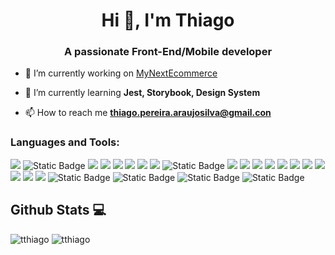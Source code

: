 <h1 align="center">Hi 👋, I'm Thiago</h1>
<h3 align="center">A passionate Front-End/Mobile developer</h3>

- 🔭 I’m currently working on [MyNextEcommerce](https://github.com/Tthiagoo/MyNextEcommerce)

- 🌱 I’m currently learning **Jest, Storybook, Design System**

- 📫 How to reach me **thiago.pereira.araujosilva@gmail.con**


<h3 align="left">Languages and Tools:</h3>

<p align="left"> 
  <img src="https://img.shields.io/badge/JavaScript-F7DF1E?style=for-the-badge&logo=javascript&logoColor=black" />
  <img alt="Static Badge" src="https://img.shields.io/badge/TypeScript-%23154577?style=for-the-badge&logo=TypeScript">

  <img src="https://img.shields.io/badge/HTML5-E34F26?style=for-the-badge&logo=html5&logoColor=white" />
  <img src="https://img.shields.io/badge/CSS3-1572B6?style=for-the-badge&logo=css3&logoColor=white" />
  <img src="https://img.shields.io/badge/React_Native-20232A?style=for-the-badge&logo=react&logoColor=61DAFB" />
  <img src="https://img.shields.io/badge/Node.js-43853D?style=for-the-badge&logo=node.js&logoColor=white" />
  <img src="https://img.shields.io/badge/Express.js-000000?style=for-the-badge&logo=express&logoColor=white" />
  <img src="https://img.shields.io/badge/SQLite-07405E?style=for-the-badge&logo=sqlite&logoColor=white" />
  <img alt="Static Badge" src="https://img.shields.io/badge/React-%230D6D8C?style=for-the-badge&logo=React">

  <img src="https://img.shields.io/badge/Netlify-00C7B7?style=for-the-badge&logo=netlify&logoColor=white" />
  <img src="https://img.shields.io/badge/Heroku-430098?style=for-the-badge&logo=heroku&logoColor=white" />
  <img src="https://img.shields.io/badge/Insomnia-5849be?style=for-the-badge&logo=Insomnia&logoColor=white" />
  
  <img src="https://img.shields.io/badge/Yarn-2C8EBB?style=for-the-badge&logo=yarn&logoColor=white" />
  <img src="https://img.shields.io/badge/npm-CB3837?style=for-the-badge&logo=npm&logoColor=white" />
  <img src="https://img.shields.io/badge/next.js-000000?style=for-the-badge&logo=next.js&logoColor=white" />

  <img src="https://img.shields.io/badge/Firebase-F29D0C?style=for-the-badge&logo=firebase&logoColor=white" />
  <img src="https://img.shields.io/badge/Jest-CA2136?style=for-the-badge&logo=jest&logoColor=white" />
 
  <img src="https://img.shields.io/badge/Stripe-008CDD?style=for-the-badge&logo=stripe&logoColor=white" />
  <img src="https://img.shields.io/badge/Strapi-2F2E8B?style=for-the-badge&logo=strapi&logoColor=white" />
  <img src="https://img.shields.io/badge/Testing_Library-E33332?style=for-the-badge&logo=testing-library&logoColor=white" />
  <img alt="Static Badge" src="https://img.shields.io/badge/Storybook-pink?style=for-the-badge&logo=Storybook">
  <img alt="Static Badge" src="https://img.shields.io/badge/Jotai-black?style=for-the-badge">

<img alt="Static Badge" src="https://img.shields.io/badge/React%20Hook%20Form-%2312254f?style=for-the-badge&logo=React%20Hook%20Form">

<img alt="Static Badge" src="https://img.shields.io/badge/TailwindCSS-%231382b2?style=for-the-badge&logo=TailwindCSS">





  
</p>

## Github Stats :computer:


<p align="left"><img  src="https://github-readme-stats.vercel.app/api?username=tthiagoo&show_icons=true&locale=en&theme=radical" alt="tthiago" />
<img src="https://github-readme-stats.vercel.app/api/top-langs/?username=tthiagoo&theme=radical" alt="tthiago" /></p>


